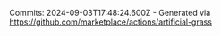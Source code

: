 Commits: 2024-09-03T17:48:24.600Z - Generated via https://github.com/marketplace/actions/artificial-grass
<br>

